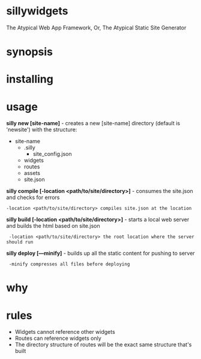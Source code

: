 # sillywidgets

The Atypical Web App Framework, Or, The Atypical Static Site Generator

# synopsis

# installing

# usage

**silly new [site-name]** - creates a new [site-name] directory (default is 'newsite') with the structure:

* site-name
    * .silly
        * site_config.json
	* widgets
    * routes
    * assets
    * site.json

**silly compile [-location <path/to/site/directory>]** - consumes the site.json and checks for errors  

    -location <path/to/site/directory> compiles site.json at the location  

**silly build [-location <path/to/site/directory>]** - starts a local web server and builds the html based on site.json

     -location <path/to/site/directory> the root location where the server should run    
  
**silly deploy [—minify]** - builds up all the static content for pushing to server    

     -minify compresses all files before deploying  
  
# why

# rules

* Widgets cannot reference other widgets
* Routes can reference widgets only
* The directory structure of routes will be the exact same structure that's built
